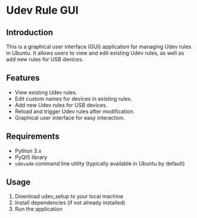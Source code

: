 # Udev Rule GUI

## Introduction

This is a graphical user interface (GUI) application for managing Udev rules in Ubuntu. It allows users to view and edit existing Udev rules, as well as add new rules for USB devices.

## Features

- View existing Udev rules.
- Edit custom names for devices in existing rules.
- Add new Udev rules for USB devices.
- Reload and trigger Udev rules after modification.
- Graphical user interface for easy interaction.

## Requirements

- Python 3.x
- PyQt5 library
- `udevadm` command line utility (typically available in Ubuntu by default)

## Usage

1. Download udev_setup to your local machine
2. Install dependencies (if not already installed)
3. Run the application

